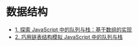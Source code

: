 # 数据结构

+ [1.  探索 JavaScript 中的队列与栈：基于数组的实现](/frontendbasics/d-shujujiegou/1)
+ [2. 巧用链表结构模拟 JavaScript 中的队列与栈](/frontendbasics/d-shujujiegou/2)